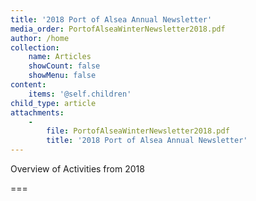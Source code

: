 ```yaml
---
title: '2018 Port of Alsea Annual Newsletter'
media_order: PortofAlseaWinterNewsletter2018.pdf
author: /home
collection:
    name: Articles
    showCount: false
    showMenu: false
content:
    items: '@self.children'
child_type: article
attachments:
    -
        file: PortofAlseaWinterNewsletter2018.pdf
        title: '2018 Port of Alsea Annual Newsletter'
---
```


Overview of Activities from 2018

===
